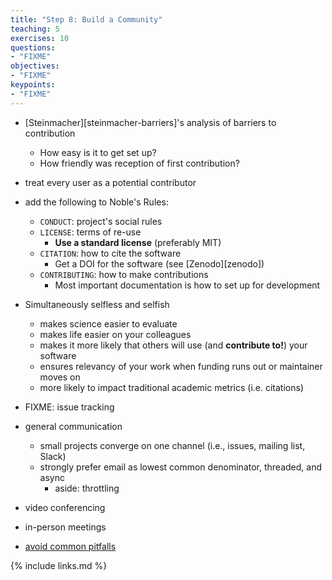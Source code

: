 ```yaml
---
title: "Step 8: Build a Community"
teaching: 5
exercises: 10
questions:
- "FIXME"
objectives:
- "FIXME"
keypoints:
- "FIXME"
---
```


*   [Steinmacher][steinmacher-barriers]'s analysis of barriers to contribution
    *   How easy is it to get set up?
    *   How friendly was reception of first contribution?
*   treat every user as a potential contributor
*   add the following to Noble's Rules:
    *   `CONDUCT`: project's social rules
    *   `LICENSE`: terms of re-use
        *   **Use a standard license** (preferably MIT)
    *   `CITATION`: how to cite the software
        *   Get a DOI for the software (see [Zenodo][zenodo])
    *   `CONTRIBUTING`: how to make contributions
        *   Most important documentation is how to set up for development
*   Simultaneously selfless and selfish
    *   makes science easier to evaluate
    *   makes life easier on your colleagues
    *   makes it more likely that others will use (and **contribute to!**) your software
    *   ensures relevancy of your work when funding runs out or maintainer moves on
    *   more likely to impact traditional academic metrics (i.e. citations)

*   FIXME: issue tracking

*   general communication
    *   small projects converge on one channel (i.e., issues, mailing list, Slack)
    *   strongly prefer email as lowest common denominator, threaded, and async
        *   aside: throttling
*   video conferencing
*   in-person meetings
*   [avoid common pitfalls](http://producingoss.com/en/producingoss.html#common-pitfalls)

{% include links.md %}
